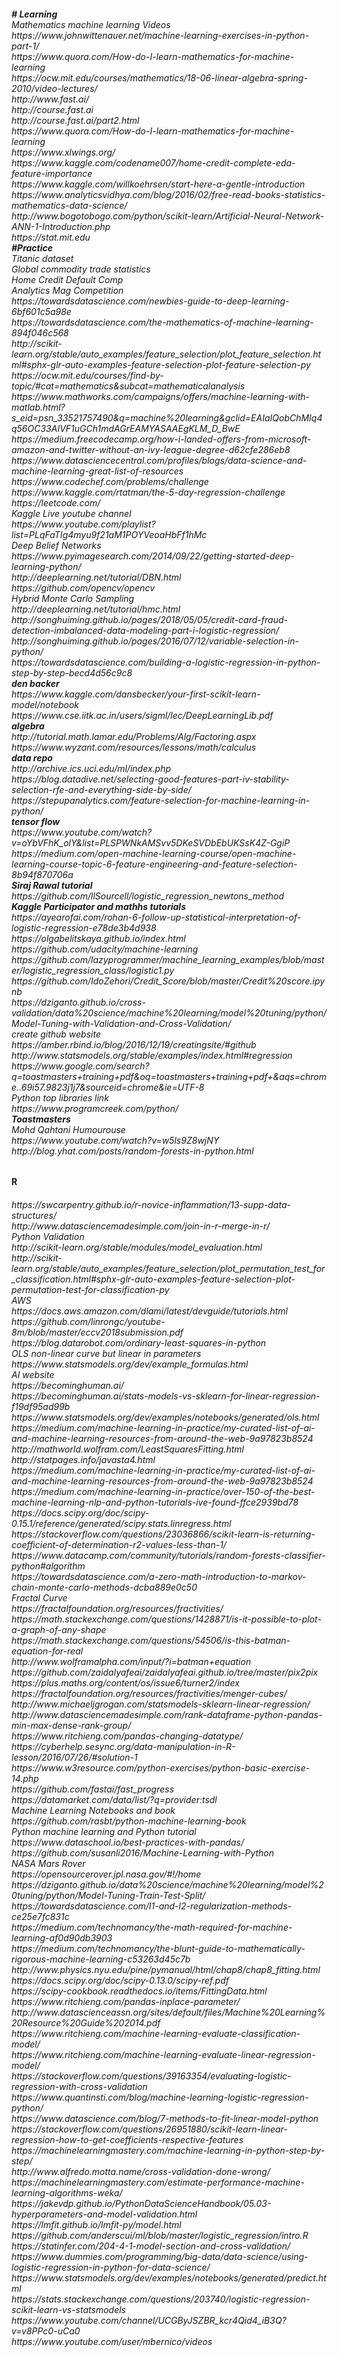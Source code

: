 <h6>
<b># Learning</b>
<br>Mathematics machine learning Videos 
<br>https://www.johnwittenauer.net/machine-learning-exercises-in-python-part-1/
<br>https://www.quora.com/How-do-I-learn-mathematics-for-machine-learning
<br>https://ocw.mit.edu/courses/mathematics/18-06-linear-algebra-spring-2010/video-lectures/
<br>http://www.fast.ai/
<br>http://course.fast.ai
<br>http://course.fast.ai/part2.html
<br>https://www.quora.com/How-do-I-learn-mathematics-for-machine-learning
<br>https://www.xlwings.org/
<br>https://www.kaggle.com/codename007/home-credit-complete-eda-feature-importance 
<br>https://www.kaggle.com/willkoehrsen/start-here-a-gentle-introduction 
<br>https://www.analyticsvidhya.com/blog/2016/02/free-read-books-statistics-mathematics-data-science/ 
<br>http://www.bogotobogo.com/python/scikit-learn/Artificial-Neural-Network-ANN-1-Introduction.php 
<br>https://stat.mit.edu
<br><b>#Practice</b> 
<br>Titanic dataset 
<br>Global commodity  trade statistics
<br>Home Credit Default Comp 
<br>Analytics Mag Competition 
<br>https://towardsdatascience.com/newbies-guide-to-deep-learning-6bf601c5a98e
<br>https://towardsdatascience.com/the-mathematics-of-machine-learning-894f046c568
<br>http://scikit-learn.org/stable/auto_examples/feature_selection/plot_feature_selection.html#sphx-glr-auto-examples-feature-selection-plot-feature-selection-py
<br>https://ocw.mit.edu/courses/find-by-topic/#cat=mathematics&subcat=mathematicalanalysis
<br>https://www.mathworks.com/campaigns/offers/machine-learning-with-matlab.html?s_eid=psn_33521757490&q=machine%20learning&gclid=EAIaIQobChMIq4q56OC33AIVF1uGCh1mdAGrEAMYASAAEgKLM_D_BwE
<br>https://medium.freecodecamp.org/how-i-landed-offers-from-microsoft-amazon-and-twitter-without-an-ivy-league-degree-d62cfe286eb8
<br>https://www.datasciencecentral.com/profiles/blogs/data-science-and-machine-learning-great-list-of-resources
<br>https://www.codechef.com/problems/challenge
<br>https://www.kaggle.com/rtatman/the-5-day-regression-challenge
<br>https://leetcode.com/
<br>Kaggle Live youtube channel
<br>https://www.youtube.com/playlist?list=PLqFaTIg4myu9f21aM1POYVeoaHbFf1hMc
<br>Deep Belief Networks
<br>https://www.pyimagesearch.com/2014/09/22/getting-started-deep-learning-python/
<br>http://deeplearning.net/tutorial/DBN.html
<br>https://github.com/opencv/opencv
<br>Hybrid Monte Carlo Sampling
<br>http://deeplearning.net/tutorial/hmc.html
<br>http://songhuiming.github.io/pages/2018/05/05/credit-card-fraud-detection-imbalanced-data-modeling-part-i-logistic-regression/
<br>http://songhuiming.github.io/pages/2016/07/12/variable-selection-in-python/
<br>https://towardsdatascience.com/building-a-logistic-regression-in-python-step-by-step-becd4d56c9c8
<br><b>den backer</b>
<br>https://www.kaggle.com/dansbecker/your-first-scikit-learn-model/notebook
<br>https://www.cse.iitk.ac.in/users/sigml/lec/DeepLearningLib.pdf
<br><b>algebra</b>
<br>http://tutorial.math.lamar.edu/Problems/Alg/Factoring.aspx 
<br>https://www.wyzant.com/resources/lessons/math/calculus 
<br><b>data repo</b>
<br>http://archive.ics.uci.edu/ml/index.php 
<br>https://blog.datadive.net/selecting-good-features-part-iv-stability-selection-rfe-and-everything-side-by-side/ 
<br>https://stepupanalytics.com/feature-selection-for-machine-learning-in-python/
<br><b>tensor flow </b>
<br>https://www.youtube.com/watch?v=oYbVFhK_olY&list=PLSPWNkAMSvv5DKeSVDbEbUKSsK4Z-GgiP
<br>https://medium.com/open-machine-learning-course/open-machine-learning-course-topic-6-feature-engineering-and-feature-selection-8b94f870706a
<br><b> Siraj Rawal tutorial </b>
https://github.com/llSourcell/logistic_regression_newtons_method
<br><b> Kaggle Participator  and mathhs tutorials</b>
<br>https://ayearofai.com/rohan-6-follow-up-statistical-interpretation-of-logistic-regression-e78de3b4d938 
<br>https://olgabelitskaya.github.io/index.html
<br>https://github.com/udacity/machine-learning
<br>https://github.com/lazyprogrammer/machine_learning_examples/blob/master/logistic_regression_class/logistic1.py 
<br> https://github.com/IdoZehori/Credit_Score/blob/master/Credit%20score.ipynb
<br> https://dziganto.github.io/cross-validation/data%20science/machine%20learning/model%20tuning/python/Model-Tuning-with-Validation-and-Cross-Validation/
<br> create github website
<br>https://amber.rbind.io/blog/2016/12/19/creatingsite/#github
<br>http://www.statsmodels.org/stable/examples/index.html#regression
<br> https://www.google.com/search?q=toastmasters+training+pdf&oq=toastmasters+training+pdf+&aqs=chrome..69i57.9823j1j7&sourceid=chrome&ie=UTF-8
<br>Python top libraries link 
<br>https://www.programcreek.com/python/
<br><b>Toastmasters</b>
<br>Mohd Qahtani Humourouse
<br>https://www.youtube.com/watch?v=w5ls9Z8wjNY
<br>http://blog.yhat.com/posts/random-forests-in-python.html
 <h4>R</h4>
<h6>https://swcarpentry.github.io/r-novice-inflammation/13-supp-data-structures/
<br>http://www.datasciencemadesimple.com/join-in-r-merge-in-r/
<br> Python Validation  
<br>http://scikit-learn.org/stable/modules/model_evaluation.html
<br>http://scikit-learn.org/stable/auto_examples/feature_selection/plot_permutation_test_for_classification.html#sphx-glr-auto-examples-feature-selection-plot-permutation-test-for-classification-py  
<br>AWS
<br>https://docs.aws.amazon.com/dlami/latest/devguide/tutorials.html  
<br>https://github.com/linrongc/youtube-8m/blob/master/eccv2018submission.pdf
<br>https://blog.datarobot.com/ordinary-least-squares-in-python
<br>OLS non-linear curve but linear in parameters
<br>https://www.statsmodels.org/dev/example_formulas.html
<br>AI website
<br>https://becominghuman.ai/
<br>https://becominghuman.ai/stats-models-vs-sklearn-for-linear-regression-f19df95ad99b
<br>https://www.statsmodels.org/dev/examples/notebooks/generated/ols.html
<br>https://medium.com/machine-learning-in-practice/my-curated-list-of-ai-and-machine-learning-resources-from-around-the-web-9a97823b8524
<br>http://mathworld.wolfram.com/LeastSquaresFitting.html
<br>http://statpages.info/javasta4.html
<br>https://medium.com/machine-learning-in-practice/my-curated-list-of-ai-and-machine-learning-resources-from-around-the-web-9a97823b8524
<br>https://medium.com/machine-learning-in-practice/over-150-of-the-best-machine-learning-nlp-and-python-tutorials-ive-found-ffce2939bd78
<br>https://docs.scipy.org/doc/scipy-0.15.1/reference/generated/scipy.stats.linregress.html
<br>https://stackoverflow.com/questions/23036866/scikit-learn-is-returning-coefficient-of-determination-r2-values-less-than-1/
<br>https://www.datacamp.com/community/tutorials/random-forests-classifier-python#algorithm
<br>https://towardsdatascience.com/a-zero-math-introduction-to-markov-chain-monte-carlo-methods-dcba889e0c50
<br> Fractal Curve 
<br/>https://fractalfoundation.org/resources/fractivities/  
<br>https://math.stackexchange.com/questions/1428871/is-it-possible-to-plot-a-graph-of-any-shape
<br>https://math.stackexchange.com/questions/54506/is-this-batman-equation-for-real
<br>http://www.wolframalpha.com/input/?i=batman+equation
<br>https://github.com/zaidalyafeai/zaidalyafeai.github.io/tree/master/pix2pix
<br>https://plus.maths.org/content/os/issue6/turner2/index
<br>https://fractalfoundation.org/resources/fractivities/menger-cubes/
<br>http://www.michaeljgrogan.com/statsmodels-sklearn-linear-regression/
<br>http://www.datasciencemadesimple.com/rank-dataframe-python-pandas-min-max-dense-rank-group/
<br>https://www.ritchieng.com/pandas-changing-datatype/
<br>https://cyberhelp.sesync.org/data-manipulation-in-R-lesson/2016/07/26/#solution-1
<br>https://www.w3resource.com/python-exercises/python-basic-exercise-14.php
<br>https://github.com/fastai/fast_progress
<br>https://datamarket.com/data/list/?q=provider:tsdl
<br>Machine Learning Notebooks and book 
<br>https://github.com/rasbt/python-machine-learning-book
<br>Python machine learning and Python tutorial 
<br>https://www.dataschool.io/best-practices-with-pandas/
<br>https://github.com/susanli2016/Machine-Learning-with-Python
<br>NASA Mars Rover
<BR>https://opensourcerover.jpl.nasa.gov/#!/home
<BR> https://dziganto.github.io/data%20science/machine%20learning/model%20tuning/python/Model-Tuning-Train-Test-Split/
<br>https://towardsdatascience.com/l1-and-l2-regularization-methods-ce25e7fc831c
<br>https://medium.com/technomancy/the-math-required-for-machine-learning-af0d90db3903
<br>https://medium.com/technomancy/the-blunt-guide-to-mathematically-rigorous-machine-learning-c53263d45c7b
<br>http://www.physics.nyu.edu/pine/pymanual/html/chap8/chap8_fitting.html
<br>https://docs.scipy.org/doc/scipy-0.13.0/scipy-ref.pdf
<br>https://scipy-cookbook.readthedocs.io/items/FittingData.html
<br>https://www.ritchieng.com/pandas-inplace-parameter/
<br>http://www.datascienceassn.org/sites/default/files/Machine%20Learning%20Resource%20Guide%202014.pdf
<br>https://www.ritchieng.com/machine-learning-evaluate-classification-model/
<br>https://www.ritchieng.com/machine-learning-evaluate-linear-regression-model/
<br>https://stackoverflow.com/questions/39163354/evaluating-logistic-regression-with-cross-validation
<br>https://www.quantinsti.com/blog/machine-learning-logistic-regression-python/
<br>https://www.datascience.com/blog/7-methods-to-fit-linear-model-python
<br>https://stackoverflow.com/questions/26951880/scikit-learn-linear-regression-how-to-get-coefficients-respective-features
<br>https://machinelearningmastery.com/machine-learning-in-python-step-by-step/
<br>http://www.alfredo.motta.name/cross-validation-done-wrong/
<br>https://machinelearningmastery.com/estimate-performance-machine-learning-algorithms-weka/
<br>https://jakevdp.github.io/PythonDataScienceHandbook/05.03-hyperparameters-and-model-validation.html
<br>https://lmfit.github.io/lmfit-py/model.html
<br>https://github.com/anderscui/ml/blob/master/logistic_regression/intro.R
<br>https://statinfer.com/204-4-1-model-section-and-cross-validation/
<br>https://www.dummies.com/programming/big-data/data-science/using-logistic-regression-in-python-for-data-science/
<br>https://www.statsmodels.org/dev/examples/notebooks/generated/predict.html
<br>https://stats.stackexchange.com/questions/203740/logistic-regression-scikit-learn-vs-statsmodels
<br>https://www.youtube.com/channel/UCGByJSZBR_kcr4Qid4_iB3Q?v=v8PPc0-uCa0
<br>https://www.youtube.com/user/mbernico/videos
